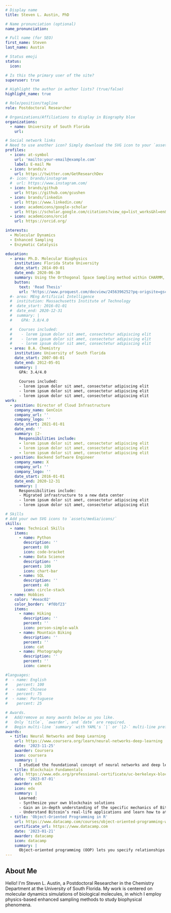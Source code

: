 ```yaml
---
# Display name
title: Steven L. Austin, PhD

# Name pronunciation (optional)
name_pronunciation:

# Full name (for SEO)
first_name: Steven
last_name: Austin

# Status emoji
status:
  icon:

# Is this the primary user of the site?
superuser: true

# Highlight the author in author lists? (true/false)
highlight_name: true

# Role/position/tagline
role: Postdoctoral Researcher

# Organizations/Affiliations to display in Biography blox
organizations:
  - name: University of South Florida
    url:

# Social network links
# Need to use another icon? Simply download the SVG icon to your `assets/media/icons/` folder.
profiles:
  - icon: at-symbol
    url: 'mailto:your-email@example.com'
    label: E-mail Me
  - icon: brands/x
    url: https://twitter.com/GetResearchDev
  #- icon: brands/instagram
  #  url: https://www.instagram.com/
  - icon: brands/github
    url: https://github.com/gcushen
  - icon: brands/linkedin
    url: https://www.linkedin.com/
  - icon: academicons/google-scholar
    url: https://scholar.google.com/citations?view_op=list_works&hl=en&user=fE7Uy5IAAAAJ&gmla=AGd7smHGbbDkNPhAa2xyvSN6zLLAnHfDR1cnlY69FKepEoopH8xduPXkD02jB3Vt2mwa3BkS0ELOW9mM57Fb69Jyb5kwmRivQCQWHw
  - icon: academicons/orcid
    url: https://orcid.org/

interests:
  - Molecular Dynamics
  - Enhanced Sampling
  - Enzymatic Catalysis

education:
  - area: Ph.D. Molecular Biophysics
    institution: Florida State University
    date_start: 2014-09-01
    date_end: 2020-06-30
    summary: Using the Orthogonal Space Sampling method within CHARMM, I studied how the structures and dynamics of proteins and their aqueous environment couple together to produce biologically relevant motions.
    button:
      text: 'Read Thesis'
      url: 'https://www.proquest.com/docview/2456396252?pq-origsite=gscholar&fromopenview=true&sourcetype=Dissertations%20&%20Theses'
  #- area: MEng Artificial Intelligence
  #  institution: Massachusetts Institute of Technology
  #  date_start: 2016-01-01
  #  date_end: 2020-12-31
  #  summary: |
  #    GPA: 3.8/4.0

  #   Courses included:
  #    - lorem ipsum dolor sit amet, consectetur adipiscing elit
  #    - lorem ipsum dolor sit amet, consectetur adipiscing elit
  #    - lorem ipsum dolor sit amet, consectetur adipiscing elit
  - area: B.A. Chemistry
    institution: University of South florida
    date_start: 2007-08-01
    date_end: 2012-05-01
    summary: |
      GPA: 3.4/4.0
      
      Courses included:
      - lorem ipsum dolor sit amet, consectetur adipiscing elit
      - lorem ipsum dolor sit amet, consectetur adipiscing elit
      - lorem ipsum dolor sit amet, consectetur adipiscing elit
work:
  - position: Director of Cloud Infrastructure
    company_name: GenCoin
    company_url: ''
    company_logo: ''
    date_start: 2021-01-01
    date_end: ''
    summary: |2-
      Responsibilities include:
      - lorem ipsum dolor sit amet, consectetur adipiscing elit
      - lorem ipsum dolor sit amet, consectetur adipiscing elit
      - lorem ipsum dolor sit amet, consectetur adipiscing elit
  - position: Backend Software Engineer
    company_name: X
    company_url: ''
    company_logo: ''
    date_start: 2016-01-01
    date_end: 2020-12-31
    summary: |
      Responsibilities include:
      - Migrated infrastructure to a new data center
      - lorem ipsum dolor sit amet, consectetur adipiscing elit
      - lorem ipsum dolor sit amet, consectetur adipiscing elit

# Skills
# Add your own SVG icons to `assets/media/icons/`
skills:
  - name: Technical Skills
    items:
      - name: Python
        description: ''
        percent: 80
        icon: code-bracket
      - name: Data Science
        description: ''
        percent: 100
        icon: chart-bar
      - name: SQL
        description: ''
        percent: 40
        icon: circle-stack
  - name: Hobbies
    color: '#eeac02'
    color_border: '#f0bf23'
    items:
      - name: Hiking
        description: ''
        percent: ''
        icon: person-simple-walk
      - name: Mountain Biking
        description: ''
        percent: ''
        icon: cat
      - name: Photography
        description: ''
        percent: ''
        icon: camera

#languages:
#  - name: English
#    percent: 100
#  - name: Chinese
#    percent: 75
#  - name: Portuguese
#    percent: 25

# Awards.
#   Add/remove as many awards below as you like.
#   Only `title`, `awarder`, and `date` are required.
#   Begin multi-line `summary` with YAML's `|` or `|2-` multi-line prefix and indent 2 spaces below.
awards:
  - title: Neural Networks and Deep Learning
    url: https://www.coursera.org/learn/neural-networks-deep-learning
    date: '2023-11-25'
    awarder: Coursera
    icon: coursera
    summary: |
      I studied the foundational concept of neural networks and deep learning. By the end, I was familiar with the significant technological trends driving the rise of deep learning; build, train, and apply fully connected deep neural networks; implement efficient (vectorized) neural networks; identify key parameters in a neural network’s architecture; and apply deep learning to your own applications.
  - title: Blockchain Fundamentals
    url: https://www.edx.org/professional-certificate/uc-berkeleyx-blockchain-fundamentals
    date: '2023-07-01'
    awarder: edX
    icon: edx
    summary: |
      Learned:
      - Synthesize your own blockchain solutions
      - Gain an in-depth understanding of the specific mechanics of Bitcoin
      - Understand Bitcoin’s real-life applications and learn how to attack and destroy Bitcoin, Ethereum, smart contracts and Dapps, and alternatives to Bitcoin’s Proof-of-Work consensus algorithm
  - title: 'Object-Oriented Programming in R'
    url: https://www.datacamp.com/courses/object-oriented-programming-with-s3-and-r6-in-r
    certificate_url: https://www.datacamp.com
    date: '2023-01-21'
    awarder: datacamp
    icon: datacamp
    summary: |
      Object-oriented programming (OOP) lets you specify relationships between functions and the objects that they can act on, helping you manage complexity in your code. This is an intermediate level course, providing an introduction to OOP, using the S3 and R6 systems. S3 is a great day-to-day R programming tool that simplifies some of the functions that you write. R6 is especially useful for industry-specific analyses, working with web APIs, and building GUIs.
---
```


## About Me

Hello! I'm Steven L. Austin, a Postdoctoral Researcher in the Chemistry Department at the University of South Florida. My work is centered on molecular dynamics simulations of biological molecules, in which I employ physics-based enhanced sampling methods to study biophysical phenomena.
